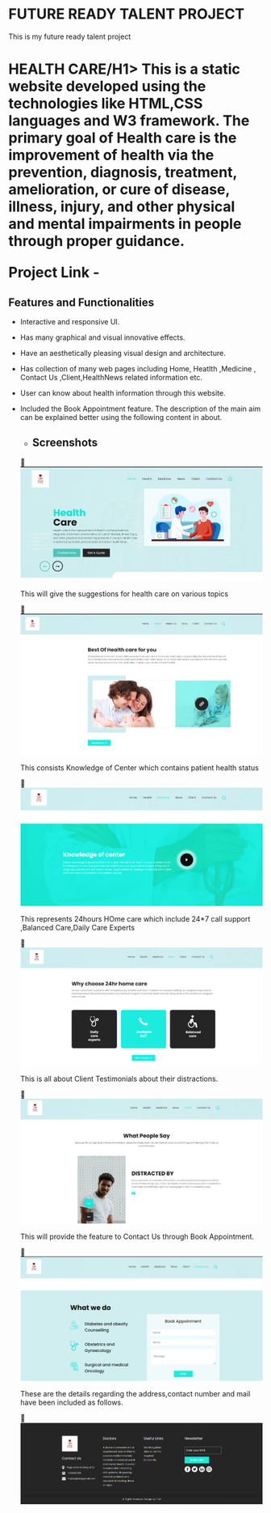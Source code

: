 <h1>FUTURE READY TALENT PROJECT</h1>
This is   my future ready talent project
<h1>HEALTH CARE/H1>
This is a static website developed using the technologies like HTML,CSS languages and W3 framework.
The primary goal of Health care is the improvement of health via the prevention, diagnosis, treatment, amelioration, or cure of disease, illness, injury, and other physical and mental impairments in people through proper guidance.
  
  **Project Link** -
  
  ## Features and Functionalities 

- Interactive and responsive UI.
- Has many graphical and visual innovative effects.
- Have an aesthetically pleasing visual design and architecture.
- Has collection of many web pages including Home, Heatlth ,Medicine , Contact Us ,Client,HealthNews related information etc.
- User can know about health information through this website.
- Included the Book Appointment feature.
  The description of the main aim can be explained better using the following content in about.
  
  - ## Screenshots
 
  
  📸![Screenshot 1](https://github.com/tejakodi200/scshots-frt/blob/4e945bfed45a3f58135d3d3f271bc1ebd60c4038/1.png)
  
  This will give the suggestions for health care on various topics

  📸![Screenshot 2](https://github.com/tejakodi200/scshots-frt/blob/4e945bfed45a3f58135d3d3f271bc1ebd60c4038/2.png)
  
  This consists Knowledge of Center which contains patient health status
  
  📸![Screenshot 3](https://github.com/tejakodi200/scshots-frt/blob/4e945bfed45a3f58135d3d3f271bc1ebd60c4038/3.png)
  
  This represents 24hours HOme care which include 24*7 call support ,Balanced Care,Daily Care Experts
  
  📸![Screenshot 4](https://github.com/tejakodi200/scshots-frt/blob/4e945bfed45a3f58135d3d3f271bc1ebd60c4038/4.png)
  
  This is all about Client Testimonials about their distractions.
  
  📸![Screenshot 5](https://github.com/tejakodi200/scshots-frt/blob/4e945bfed45a3f58135d3d3f271bc1ebd60c4038/5.png)
  
  This will provide the feature to Contact Us through Book Appointment.
  
  📸![Screenshot 6](https://github.com/tejakodi200/scshots-frt/blob/4e945bfed45a3f58135d3d3f271bc1ebd60c4038/6.png)
  
  
  These are the  details regarding the address,contact number and mail have been included as follows.
  
  
  📸![Screenshot 7](https://github.com/tejakodi200/scshots-frt/blob/4e945bfed45a3f58135d3d3f271bc1ebd60c4038/7.png)
 
